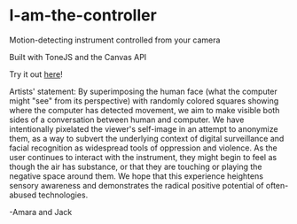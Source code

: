 # I-am-the-controller

Motion-detecting instrument controlled from your camera

Built with ToneJS and the Canvas API

Try it out [here](https://iamthecontroller.glitch.me/)!

Artists' statement: By superimposing the human face (what the computer might "see" from its perspective) with randomly colored squares showing where the computer has detected movement, we aim to make visible both sides of a conversation between human and computer. We have intentionally pixelated the viewer's self-image in an attempt to anonymize them, as a way to subvert the underlying context of digital surveillance and facial recognition as widespread tools of oppression and violence. As the user continues to interact with the instrument, they might begin to feel as though the air has substance, or that they are touching or playing the negative space around them. We hope that this experience heightens sensory awareness and demonstrates the radical positive potential of often-abused technologies.

-Amara and Jack
